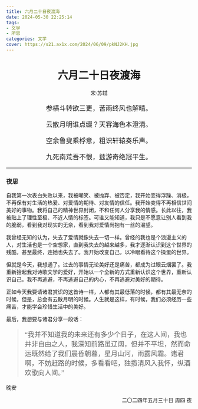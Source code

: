 ```yaml
---
title: 六月二十日夜渡海
date: 2024-05-30 22:25:14
tags:
- 文学
- 所思
categories: 文学
cover: https://s21.ax1x.com/2024/06/09/pkNJ2KH.jpg
---
```


# <center> 六月二十日夜渡海 </center>

<center>

宋·苏轼

<font face=STSong>
<font size=4>

参横斗转欲三更，苦雨终风也解晴。

云散月明谁点缀？天容海色本澄清。

空余鲁叟乘桴意，粗识轩辕奏乐声。

九死南荒吾不恨，兹游奇绝冠平生。

</font>
</font>
</center>

---

### 夜思

自我第一次表白失败以来，我被嘲笑、被抛弃、被否定，我开始变得浮躁、消极，不再保有对生活的热爱、对爱情的期待、对友情的信任。我开始变得不再相信世间美好的事物。我将自己的精神世界封闭，不和任何人分享我的情感。长此以往，我被贴上了理性至极、不近人情的标签。可谁又能知道，我只是不愿意让别人看到我的脆弱，看到我对现实的无奈，看到我对爱情尚抱有一丝的渴望。

我曾经无知的认为，失去了爱情就像失去一切一样。曾经的我也是个浪漫主义的人，对生活也是一个空想家，直到我失去的越来越多，我才逐渐认识到这个世界的残酷，甚至最终，连她也失去了。我开始改变自己，以冷眼看待这个操蛋的世界。

但就是今天，我想通了。过去的事情无论美好还是痛苦，都成为过眼云烟罢了。我重新拾起我对诗歌文学的爱好，开始以一个全新的方式重新认识这个世界，重新认识自己。我不再逃避，不再逃避自己的内心，不再逃避对美好的期待。

正如今天我要请诸君赏识的这首诗一样，人都有其最低落的时候，都有其最无奈的时候，但是，总会有云散月明的时候。人生就是这样，有时候，我们必须经历一些痛苦，才能学会珍惜生活中的美好。

最后，我想要与诸君分享一段话：

<font face=STSong>
<font size=4>

>“我并不知道我的未来还有多少个日子，在这人间，我也并非自由之人，我深知前路虽辽阔，但并不平坦，然而命运既然给了我们晨昏朝暮，星月山河，雨露风霜。诸君啊，不妨赶路的时候，多看看吧，独揽清风入我怀，纵酒欢歌向人间。”

</font>
</font>


晚安

<p align="right"> 二〇二四年五月三十日 周四 夜 </p>